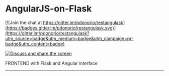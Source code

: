 
# AngularJS-on-Flask

[![Join the chat at https://gitter.im/pdonorio/restangulask](https://badges.gitter.im/pdonorio/restangulask.svg)](https://gitter.im/pdonorio/restangulask?utm_source=badge&utm_medium=badge&utm_campaign=pr-badge&utm_content=badge)

[![Discuss and share the screen](http://www.tendrilmedia.com/wabiDemo/assets/f1424091903407/70b747e8043b295544ce09365a064af7.svg)](https://meet.jit.si/RestApiAndAngulaJs)

FRONTEND with Flask and Angular interface

---
